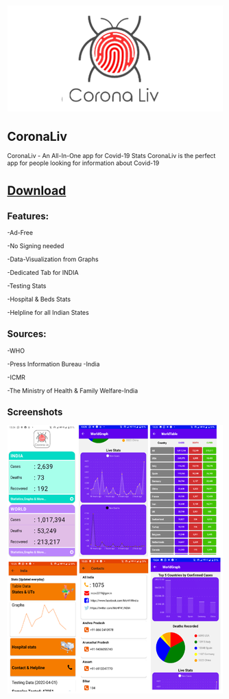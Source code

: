 ![Logo](https://github.com/AJV2018/CoronaLiv/blob/master/splash.png?raw=true)
# CoronaLiv
CoronaLiv - An All-In-One app for Covid-19 Stats  CoronaLiv is the perfect app for people looking for information about Covid-19

# [Download](https://www.google.com)
## Features:

 -Ad-Free

 -No Signing needed 

 -Data-Visualization from Graphs 

 -Dedicated Tab for INDIA 

 -Testing Stats 

 -Hospital &amp; Beds Stats 

 -Helpline for all Indian States  


## Sources: 

 -WHO

 -Press Information Bureau -India 

 -ICMR

 -The Ministry of Health &amp; Family Welfare-India

## Screenshots
![Image of Yaktocat](https://github.com/AJV2018/CoronaLiv/blob/master/Collage.png?raw=true)
